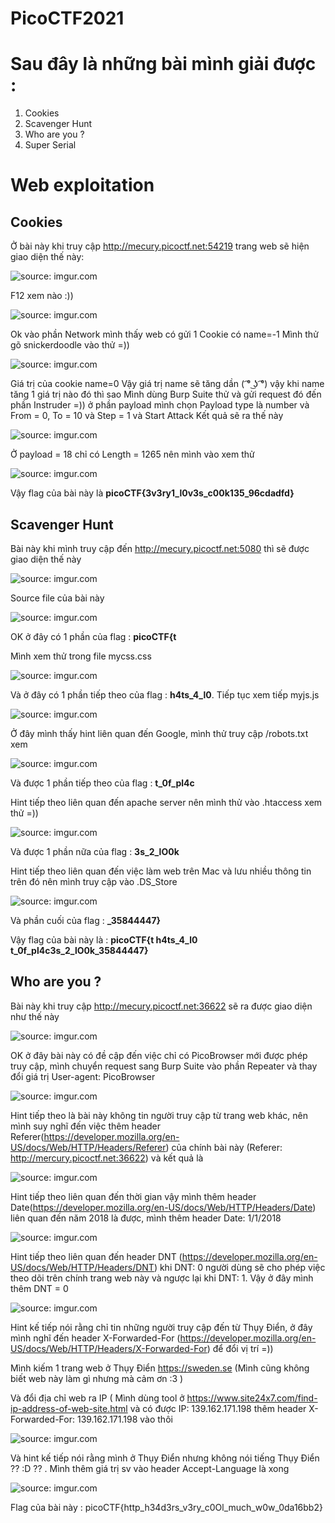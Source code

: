 # PicoCTF2021

# Sau đây là những bài mình giải được : 
  1. Cookies
  2. Scavenger Hunt
  3. Who are you ? 
  4. Super Serial 
  
# Web exploitation
  ## Cookies 
   Ở bài này khi truy cập http://mecury.picoctf.net:54219 trang web sẽ hiện giao diện thế này:
   
   <img src="https://i.imgur.com/NmcUoOv.png" title="source: imgur.com" />
    
   F12 xem nào :))
    
   <img src="https://i.imgur.com/IpRRezq.png" title="source: imgur.com" />
    
   Ok vào phần Network mình thấy web có gửi 1 Cookie có name=-1 
   Mình thử gõ snickerdoodle vào thử =)) 
    
   <img src="https://i.imgur.com/sBvOAcN.png" title="source: imgur.com" />
    
   Giá trị của cookie name=0
   Vậy giá trị name sẽ tăng dần ( ͡° ͜ʖ ͡°) vậy khi name tăng 1 giá trị nào đó thì sao 
   Mình dùng Burp Suite thử và gửi request đó đến phần Instruder =)) ở phần payload mình chọn Payload type là number và From = 0, To = 10 và Step = 1 và Start Attack 
   Kết quả sẽ ra thế này
   
   <img href="https://imgur.com/sDFleel"><img src="https://i.imgur.com/sDFleel.png" title="source: imgur.com" />
   
   Ở payload = 18 chỉ có Length = 1265 nên mình vào xem thử 
   
   <img href="https://imgur.com/ThIvUPs"><img src="https://i.imgur.com/ThIvUPs.png" title="source: imgur.com" />
   
   Vậy flag của bài này là **picoCTF{3v3ry1_l0v3s_c00k135_96cdadfd}**
   
  ## Scavenger Hunt
   Bài này khi mình truy cập đến http://mecury.picoctf.net:5080 thì sẽ được giao diện thế này
	
   <img src="https://i.imgur.com/hRkHawm.png" title="source: imgur.com" />
	
   Source file của bài này 
	
   <img src="https://i.imgur.com/pEMN53a.png" title="source: imgur.com" />
	
   OK ở đây có 1 phần của flag : **picoCTF{t**
	
   Mình xem thử trong file mycss.css
	
   <img src="https://i.imgur.com/gh5uVRu.png" title="source: imgur.com" />
	
   Và ở đây có 1 phần tiếp theo của flag : **h4ts_4_l0**. Tiếp tục xem tiếp myjs.js 
	
   <img src="https://i.imgur.com/dKhBWx1.png" title="source: imgur.com" />
	
   Ở đây mình thấy hint liên quan đến Google, mình thử truy cập /robots.txt xem 
	
   <img href="https://imgur.com/FOxYKuI"><img src="https://i.imgur.com/FOxYKuI.png" title="source: imgur.com" />
	
   Và được 1 phần tiếp theo của flag : **t_0f_pl4c** 
	
   Hint tiếp theo liên quan đến apache server nên mình thử vào .htaccess xem thử =))
	
   <img src="https://i.imgur.com/rlMScSk.png" title="source: imgur.com" />
	
   Và được 1 phần nữa của flag : **3s_2_lO0k**
	
   Hint tiếp theo liên quan đến việc làm web trên Mac và lưu nhiều thông tin trên đó nên mình truy cập vào .DS_Store
	
   <img src="https://i.imgur.com/qGPhv7Q.png" title="source: imgur.com" />
	
   Và phần cuối của flag : **_35844447}**

   Vậy flag của bài này là : **picoCTF{t h4ts_4_l0 t_0f_pl4c3s_2_lO0k_35844447}**
  ## Who are you ? 
   Bài này khi truy cập http://mecury.picoctf.net:36622 sẽ ra được giao diện như thế này
   
   <img src="https://i.imgur.com/2e5ZndL.png" title="source: imgur.com" />
   
   OK ở đây bài này có đề cập đến việc chỉ có PicoBrowser mới được phép truy cập, mình chuyển request sang Burp Suite vào phần Repeater và thay đổi giá trị User-agent: PicoBrowser

   <img src="https://i.imgur.com/Hr6ok2X.png" title="source: imgur.com" />
   
   Hint tiếp theo là bài này không tin người truy cập từ trang web khác, nên mình suy nghĩ đến việc thêm  header Referer(https://developer.mozilla.org/en-US/docs/Web/HTTP/Headers/Referer) của chính bài này (Referer: http://mercury.picoctf.net:36622) và kết quả là
   
   <img src="https://i.imgur.com/8qcOVHN.png" title="source: imgur.com" />
   
   Hint tiếp theo liên quan đến thời gian vậy mình thêm header Date(https://developer.mozilla.org/en-US/docs/Web/HTTP/Headers/Date) liên quan đến năm 2018 là được, mình thêm header Date: 1/1/2018
   
   <img src="https://i.imgur.com/fdCLuKP.png" title="source: imgur.com" />
   
   Hint tiếp theo liên quan đến header DNT (https://developer.mozilla.org/en-US/docs/Web/HTTP/Headers/DNT) khi DNT: 0 người dùng sẽ cho phép việc theo dõi trên chính trang web này và ngược lại khi DNT: 1. Vậy ở đây mình thêm DNT = 0
   
   <img src="https://i.imgur.com/8mPwKgB.png" title="source: imgur.com" />
   
   Hint kế tiếp nói rằng chỉ tin những người truy cập đến từ Thụy Điển, ở đây mình nghĩ đến header X-Forwarded-For (https://developer.mozilla.org/en-US/docs/Web/HTTP/Headers/X-Forwarded-For) để đổi vị trí =))
   
   Mình kiếm 1 trang web ở Thụy Điển  https://sweden.se (Mình cũng không biết web này làm gì nhưng mà cảm ơn :3 ) 
   
   Và đổi địa chỉ web ra IP ( Mình dùng tool ở https://www.site24x7.com/find-ip-address-of-web-site.html và có được IP: 139.162.171.198 thêm header X-Forwarded-For: 139.162.171.198 vào thôi  
   
   <img src="https://i.imgur.com/Ys1bs4k.png" title="source: imgur.com" />
   
   Và hint kế tiếp nói rằng mình ở Thụy Điển nhưng không nói tiếng Thụy Điển ?? :D ?? . Mình thêm giá trị sv vào header Accept-Language là xong
   
   <img src="https://i.imgur.com/xPw6vzD.png" title="source: imgur.com" />
   
   Flag của bài này : picoCTF{http_h34d3rs_v3ry_c0Ol_much_w0w_0da16bb2}
   
   